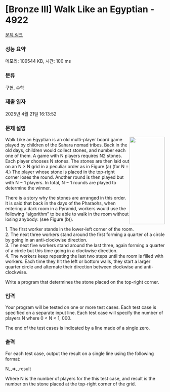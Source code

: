 # [Bronze III] Walk Like an Egyptian - 4922 

[문제 링크](https://www.acmicpc.net/problem/4922) 

### 성능 요약

메모리: 109544 KB, 시간: 100 ms

### 분류

구현, 수학

### 제출 일자

2025년 4월 21일 16:13:52

### 문제 설명

<p><img alt="" src="https://onlinejudgeimages.s3.amazonaws.com/problem/4922/%EC%8A%A4%ED%81%AC%EB%A6%B0%EC%83%B7%202016-06-10%20%EC%98%A4%ED%9B%84%206.11.17.png" style="float:right; height:276px; width:111px"></p>

<p>Walk Like an Egyptian is an old multi-player board game played by children of the Sahara nomad tribes. Back in the old days, children would collect stones, and number each one of them. A game with N players requires N2 stones. Each player chooses N stones. The stones are then laid out on an N × N grid in a peculiar order as in Figure (a) (for N = 4.) The player whose stone is placed in the top-right corner loses the round. Another round is then played but with N − 1 players. In total, N − 1 rounds are played to determine the winner.</p>

<p>There is a story why the stones are arranged in this order. It is said that back in the days of the Pharaohs, when entering a dark room in a Pyramid, workers would use the following “algorithm” to be able to walk in the room without losing anybody: (see Figure (b)).</p>

<p>1. The first worker stands in the lower-left corner of the room.<br>
2. The next three workers stand around the first forming a quarter of a circle by going in an anti-clockwise direction.<br>
3. The next five workers stand around the last three, again forming a quarter of a circle but this time going in a clockwise direction.<br>
4. The workers keep repeating the last two steps until the room is filled with workers. Each time they hit the left or bottom walls, they start a larger quarter circle and alternate their direction between clockwise and anti-clockwise.</p>

<p>Write a program that determines the stone placed on the top-right corner.</p>

### 입력 

 <p>Your program will be tested on one or more test cases. Each test case is specified on a separate input line. Each test case will specify the number of players N where 0 < N < 1, 000.</p>

<p>The end of the test cases is indicated by a line made of a single zero.</p>

### 출력 

 <p>For each test case, output the result on a single line using the following format:</p>

<p>N␣=>␣result</p>

<p>Where N is the number of players for the this test case, and result is the number on the stone placed at the top-right corner of the grid.</p>

